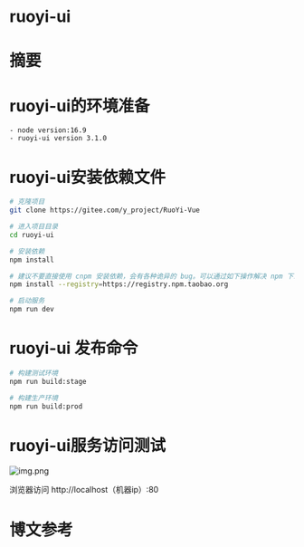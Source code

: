 # ruoyi-ui

# 摘要


# ruoyi-ui的环境准备

```
- node version:16.9
- ruoyi-ui version 3.1.0
```

# ruoyi-ui安装依赖文件

```bash
# 克隆项目
git clone https://gitee.com/y_project/RuoYi-Vue

# 进入项目目录
cd ruoyi-ui

# 安装依赖
npm install

# 建议不要直接使用 cnpm 安装依赖，会有各种诡异的 bug。可以通过如下操作解决 npm 下载速度慢的问题
npm install --registry=https://registry.npm.taobao.org

# 启动服务
npm run dev
```

# ruoyi-ui 发布命令

```bash
# 构建测试环境
npm run build:stage

# 构建生产环境
npm run build:prod
```

# ruoyi-ui服务访问测试

![img.png](resources/img.png)

浏览器访问 http://localhost（机器ip）:80

# 博文参考